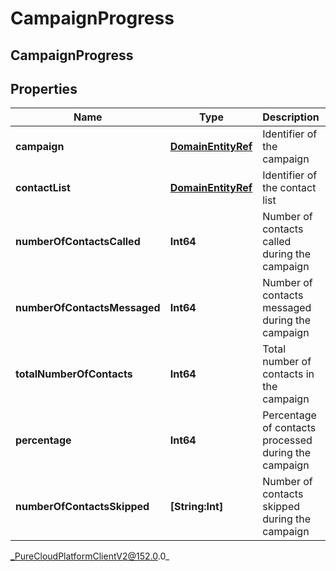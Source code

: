 # CampaignProgress

## CampaignProgress

## Properties

|Name | Type | Description | Notes|
|------------ | ------------- | ------------- | -------------|
| **campaign** | [**DomainEntityRef**](DomainEntityRef) | Identifier of the campaign | |
| **contactList** | [**DomainEntityRef**](DomainEntityRef) | Identifier of the contact list | |
| **numberOfContactsCalled** | **Int64** | Number of contacts called during the campaign | [optional] |
| **numberOfContactsMessaged** | **Int64** | Number of contacts messaged during the campaign | [optional] |
| **totalNumberOfContacts** | **Int64** | Total number of contacts in the campaign | [optional] |
| **percentage** | **Int64** | Percentage of contacts processed during the campaign | [optional] |
| **numberOfContactsSkipped** | **[String:Int]** | Number of contacts skipped during the campaign | [optional] |



_PureCloudPlatformClientV2@152.0.0_
